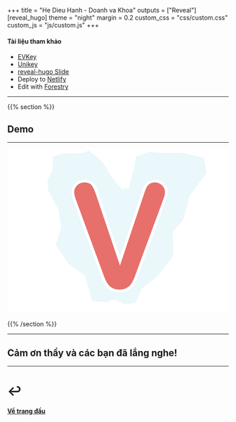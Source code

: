 +++
title = "He Dieu Hanh - Doanh va Khoa"
outputs = ["Reveal"]
[reveal_hugo]
theme = "night"
margin = 0.2
custom_css = "css/custom.css"
custom_js = "js/custom.js"
+++

#### Tài liệu tham khảo

- [EVKey](https://github.com/lamquangminh/EVKey)
- [Unikey](https://www.unikey.org/source.html)
- [reveal-hugo Slide](https://github.com/dzello/reveal-hugo)
- Deploy to [Netlify](https://netlify.com/)
- Edit with [Forestry](https://forestry.io/)

---

{{% section %}}

## Demo

---

![Demo](/images/appicon.png)

{{% /section %}}

---

## Cảm ơn thầy và các bạn đã lắng nghe!

---

# ↩ 

#### [Về trang đầu](#)